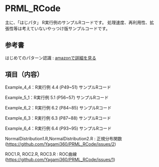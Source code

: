 # PRML_RCode
主に、「はじパタ」 R実行例のサンプルRコードです。
処理速度、再利用性、拡張性等は考えていないやっつけ版サンプルコードです。

## 参考書
はじめてのパターン認識 : [amazonで詳細を見る](https://www.amazon.co.jp/%E3%81%AF%E3%81%98%E3%82%81%E3%81%A6%E3%81%AE%E3%83%91%E3%82%BF%E3%83%BC%E3%83%B3%E8%AA%8D%E8%AD%98-%E5%B9%B3%E4%BA%95-%E6%9C%89%E4%B8%89/dp/4627849710?SubscriptionId=AKIAI4N75A3H7VG7SKUQ&amp;tag=cloudstudy09-22&amp;linkCode=xm2&amp;camp=2025&amp;creative=165953&amp;creativeASIN=4627849710)

## 項目（内容）
Example_4_4：R実行例 4.4 (P49~51) サンプルRコード

Example_5_1：R実行例 5.1 (P56~57) サンプルRコード

Example_6_2：R実行例 6.2 (P84~85) サンプルRコード

Example_6_3：R実行例 6.3 (P87~88) サンプルRコード

Example_6_4：R実行例 6.4 (P93~95) サンプルRコード

NormalDistribution1.R,NormalDistribution2.R : 正規分布関数(https://github.com/Yagami360/PRML_RCode/issues/2)

ROC1.R, ROC2.R, ROC3.R : ROC曲線(https://github.com/Yagami360/PRML_RCode/issues/1)

